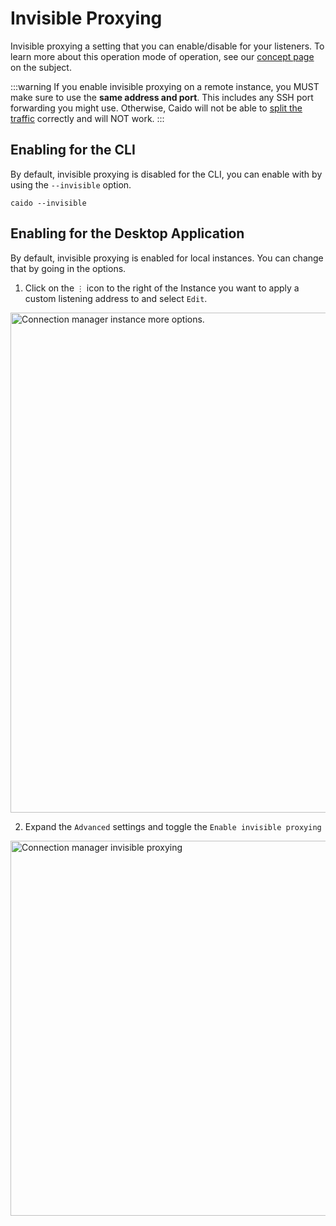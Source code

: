 # Invisible Proxying

Invisible proxying a setting that you can enable/disable for your listeners.
To learn more about this operation mode of operation, see our [concept page](/concepts/proxying/invisible) on the subject.

:::warning
If you enable invisible proxying on a remote instance, you MUST make sure to use the **same address and port**.
This includes any SSH port forwarding you might use.
Otherwise, Caido will not be able to [split the traffic](/concepts/proxying/traffic_splitting) correctly and will NOT work.
:::

## Enabling for the CLI

By default, invisible proxying is disabled for the CLI, you can enable with by using the `--invisible` option.

```
caido --invisible
```

## Enabling for the Desktop Application

By default, invisible proxying is enabled for local instances. You can change that by going in the options.

1. Click on the `⋮` icon to the right of the Instance you want to apply a custom listening address to and select `Edit`.

<img alt="Connection manager instance more options." src="/_images/connection_manager_instance_more_options.png" center no-shadow width=800px/>

2. Expand the `Advanced` settings and toggle the `Enable invisible proxying`

<img alt="Connection manager invisible proxying" src="/_images/connection_manager_invisible_proxying.png" center width=600px/>
